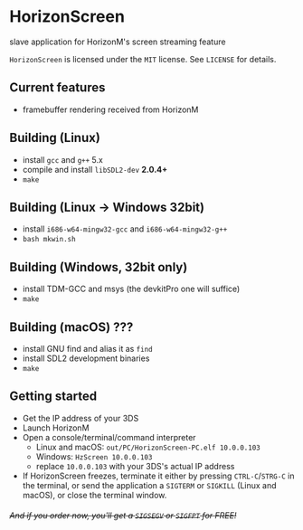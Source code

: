 ﻿# HorizonScreen
slave application for HorizonM's screen streaming feature

`HorizonScreen` is licensed under the `MIT` license. See `LICENSE` for details.


## Current features
* framebuffer rendering received from HorizonM


## Building (Linux)
- install `gcc` and `g++` 5.x
- compile and install `libSDL2-dev` **2.0.4+**
- `make`

## Building (Linux -> Windows 32bit)
- install `i686-w64-mingw32-gcc` and `i686-w64-mingw32-g++`
- `bash mkwin.sh`

## Building (Windows, 32bit only)
- install TDM-GCC and msys (the devkitPro one will suffice)
- `make`

## Building (macOS) ???
- install GNU find and alias it as `find`
- install SDL2 development binaries
- `make`

## Getting started
- Get the IP address of your 3DS
- Launch HorizonM
- Open a console/terminal/command interpreter
  - Linux and macOS: `out/PC/HorizonScreen-PC.elf 10.0.0.103`
  - Windows: `HzScreen 10.0.0.103`
  - replace `10.0.0.103` with your 3DS's actual IP address
- If HorizonScreen freezes, terminate it either by pressing `CTRL-C`/`STRG-C` in the terminal, or send the application a `SIGTERM` or `SIGKILL` (Linux and macOS), or close the terminal window.


###### ~~And if you order now, you'll get a `SIGSEGV` or `SIGFPT` for FREE!~~
                                                          